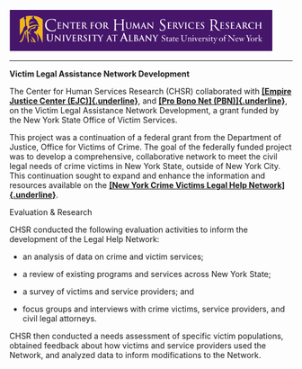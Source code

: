 ![CHSR Logo](chsr-project-logo.png)

<hr />

**Victim Legal Assistance Network Development**

The Center for Human Services Research (CHSR) collaborated
with [**[Empire Justice Center
(EJC)]{.underline}**](http://www.empirejustice.org/), and [**[Pro Bono
Net (PBN)]{.underline}**](http://www.probono.net/), on the Victim Legal
Assistance Network Development, a grant funded by the New York State
Office of Victim Services.

This project was a continuation of a federal grant from the Department
of Justice, Office for Victims of Crime. The goal of the federally
funded project was to develop a comprehensive, collaborative network to
meet the civil legal needs of crime victims in New York State, outside
of New York City. This continuation sought to expand and enhance the
information and resources available on the [**[New York Crime Victims
Legal Help Network]{.underline}**](https://crimevictimshelpny.org/).

Evaluation & Research

CHSR conducted the following evaluation activities to inform the
development of the Legal Help Network:

-   an analysis of data on crime and victim services;

-   a review of existing programs and services across New York State;

-   a survey of victims and service providers; and

-   focus groups and interviews with crime victims, service providers,
    and civil legal attorneys.

CHSR then conducted a needs assessment of specific victim populations,
obtained feedback about how victims and service providers used the
Network, and analyzed data to inform modifications to the Network.
